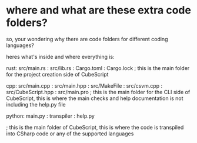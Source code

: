 # where and what are these extra code folders?

so, your wondering why there are code folders for different coding languages?

heres what's inside and where everything is:

rust: src/main.rs 
: src/lib.rs 
: Cargo.toml 
: Cargo.lock 
; this is the main folder for the project creation side of CubeScript

cpp: src/main.cpp 
: src/main.hpp 
: src/MakeFile
: src/csvm.cpp
: src/CubeScript.hpp
: src/main.pro
; this is the main folder for the CLI side of CubeScript, this is where the main checks and help documentation is not including the help.py file

python: main.py 
: transpiler
: help.py

; this is the main folder of CubeScript, this is where the code is transpiled into CSharp code or any of the supported languages